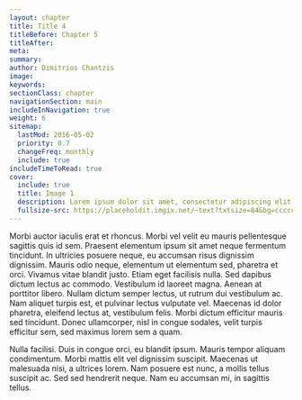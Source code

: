 ```yaml
---
layout: chapter
title: Title 4
titleBefore: Chapter 5
titleAfter:
meta:
summary:
author: Dimitrios Chantzis
image:
keywords:
sectionClass: chapter
navigationSection: main
includeInNavigation: true
weight: 6
sitemap:
  lastMod: 2016-05-02
  priority: 0.7
  changeFreq: monthly
  include: true
includeTimeToRead: true
cover:
  include: true
  title: Image 1
  description: Lorem ipsum dolor sit amet, consectetur adipiscing elit.
  fullsize-src: https://placeholdit.imgix.net/~text?txtsize=84&bg=cccccc&txt=cover-image&w=1653&h=1167
---
```


Morbi auctor iaculis erat et rhoncus. Morbi vel velit eu mauris pellentesque sagittis quis id sem. Praesent elementum ipsum sit amet neque fermentum tincidunt. In ultricies posuere neque, eu accumsan risus dignissim dignissim. Mauris odio neque, elementum ut elementum sed, pharetra et orci. Vivamus vitae blandit justo. Etiam eget facilisis nulla. Sed dapibus dictum lectus ac commodo. Vestibulum id laoreet magna. Aenean at porttitor libero. Nullam dictum semper lectus, ut rutrum dui vestibulum ac. Nam aliquet turpis est, et pulvinar lectus vulputate vel. Maecenas id dolor pharetra, eleifend lectus at, vestibulum felis. Morbi dictum efficitur mauris sed tincidunt. Donec ullamcorper, nisl in congue sodales, velit turpis efficitur sem, sed maximus lorem sem a quam.

Nulla facilisi. Duis in congue orci, eu blandit ipsum. Mauris tempor aliquam condimentum. Morbi mattis elit vel dignissim suscipit. Maecenas ut malesuada nisi, a ultrices lorem. Nam posuere est nunc, a mollis tellus suscipit ac. Sed sed hendrerit neque. Nam eu accumsan mi, in sagittis tellus.
